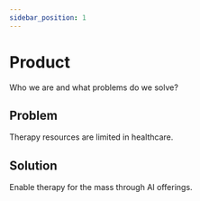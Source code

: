 ```yaml
---
sidebar_position: 1
---
```


# Product

Who we are and what problems do we solve?

## Problem

Therapy resources are limited in healthcare.

## Solution

Enable therapy for the mass through AI offerings.
